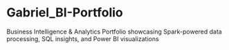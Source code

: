 # Gabriel_BI-Portfolio
Business Intelligence &amp; Analytics Portfolio showcasing Spark-powered data processing, SQL insights, and Power BI visualizations
